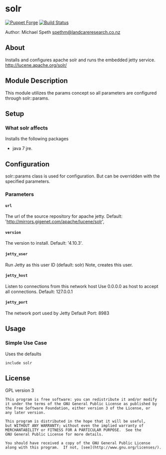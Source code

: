 # solr

[![Puppet Forge](http://img.shields.io/puppetforge/v/conzar/solr.svg)](https://forge.puppetlabs.com/conzar/solr)
[![Build Status](https://travis-ci.org/Conzar/solr.svg?branch=master)](https://travis-ci.org/Conzar/solr)

Author: Michael Speth <spethm@landcareresearch.co.nz>

## About

Installs and configures apache solr and runs the embedded jetty service.
http://lucene.apache.org/solr/

## Module Description

This module utilizes the params concept so all parameters are configured
through solr::params.

## Setup

### What solr affects

Installs the following packages
* java 7 jre.

## Configuration

solr::params class is used for configuration.
But can be overridden with the specified parameters.

### Parameters

#### `url`
The url of the source repository for apache jetty.
Default: 'http://mirrors.gigenet.com/apache/lucene/solr',

#### `version`
The version to install.
Default: '4.10.3'.

#### `jetty_user`
Run Jetty as this user ID (default: solr)
Note, creates this user.

#### `jetty_host`
Listen to connections from this network host
Use 0.0.0.0 as host to accept all connections.
Default: 127.0.0.1

#### `jetty_port`
The network port used by Jetty
Default Port: 8983

## Usage

### Simple Use Case

Uses the defaults
```
include solr
```

## License

GPL version 3

    This program is free software: you can redistribute it and/or modify
    it under the terms of the GNU General Public License as published by
    the Free Software Foundation, either version 3 of the License, or
    any later version.

    This program is distributed in the hope that it will be useful,
    but WITHOUT ANY WARRANTY; without even the implied warranty of
    MERCHANTABILITY or FITNESS FOR A PARTICULAR PURPOSE.  See the
    GNU General Public License for more details.

    You should have received a copy of the GNU General Public License
    along with this program.  If not, [see](http://www.gnu.org/licenses/).
